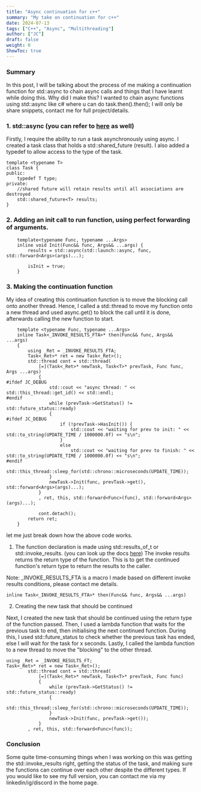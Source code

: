 ```yaml
---
title: "Async continuation for c++"
summary: "My take on continuation for c++"
date: 2024-07-13
tags: ["C++", "Async", "Multithreading"]
author: ["JC"]
draft: false
weight: 0
ShowToc: true
---
```




### Summary

In this post, I will be talking about the process of me making a continuation function for std::async to chain async calls and things that I have learnt while doing this. Why did I make this? I wanted to chain async functions using std::async like c# where u can do task.then().then(); I will only be share snippets, contact me for full project/details.


### 1. std::async (you can refer to [here](../async) as well)

Firstly, I require the ability to run a task asynchronously using async. I created a task class that holds a std::shared_future (result).
I also added a typedef to allow access to the type of the task.

```c++{linenos = true}
template <typename T>
class Task {
public:
    typedef T type;
private:
	//shared future will retain results until all associations are destroyed
	std::shared_future<T> results;
}
``` 

### 2. Adding an init call to run function, using perfect forwarding of arguments.
```c++{linenos = true}
	template<typename Func, typename ...Args>
	inline void Init(Func&& func, Args&& ...args) {
		results = std::async(std::launch::async, func, std::forward<Args>(args)...);

		isInit = true;
	}
``` 

### 3. Making the continuation function

My idea of creating this continuation function is to move the blocking call onto another thread. Hence, I called a std::thread to move my function onto a new thread and used async.get() to block the call until it is done, afterwards calling the new function to start.

```c++{linenos = true}
	template <typename Func, typename ...Args>
	inline Task<_INVOKE_RESULTS_FTA>* then(Func&& func, Args&& ...args) 
	{
		using _Ret = _INVOKE_RESULTS_FTA;
		Task<_Ret>* ret = new Task<_Ret>();
		std::thread cont = std::thread(
			[=](Task<_Ret>* newTask, Task<T>* prevTask, Func func, Args ...args)
			{
#ifdef JC_DEBUG
				std::cout << "async thread: " << std::this_thread::get_id() << std::endl;
#endif
				while (prevTask->GetStatus() != std::future_status::ready)
				{
#ifdef JC_DEBUG
					if (!prevTask->HasInit()) {
						std::cout << "waiting for prev to init: " << std::to_string(UPDATE_TIME / 1000000.0f) << "s\n";
					}
					else
						std::cout << "waiting for prev to finish: " << std::to_string(UPDATE_TIME / 1000000.0f) << "s\n";
#endif
					std::this_thread::sleep_for(std::chrono::microseconds(UPDATE_TIME));
				}
				newTask->Init(func, prevTask->get(), std::forward<Args>(args)...); 
			}
			, ret, this, std::forward<Func>(func), std::forward<Args>(args)...);
		
			cont.detach();
		return ret;
	}
```

let me just break down how the above code works.

1. The function declaration is made using std::results_of_t or std::invoke_results. (you can look up the docs [here](https://en.cppreference.com/w/cpp/types/result_of))
The invoke results returns the return type of the function. This is to get the continued function's return type to return the results to the caller.

Note: _INVOKE_RESULTS_FTA is a macro I made based on different invoke results conditions, please contact me details.

```c++{linenos = true}
inline Task<_INVOKE_RESULTS_FTA>* then(Func&& func, Args&& ...args) 
```

2. Creating the new task that should be continued

Next, I created the new task that should be continued using the return type of the function passed.
Then, I used a lambda function that waits for the previous task to end, then initialising the next continued function. During this, I used std::future_status to check whether the previous task has ended, else I will wait for the task for x seconds.
Lastly, I called the lambda function to a new thread to move the "blocking" to the other thread.

```c++{linenos = true}
using _Ret = _INVOKE_RESULTS_FT;
Task<_Ret>* ret = new Task<_Ret>();
		std::thread cont = std::thread(
			[=](Task<_Ret>* newTask, Task<T>* prevTask, Func func)
			{
				while (prevTask->GetStatus() != std::future_status::ready)
				{
					std::this_thread::sleep_for(std::chrono::microseconds(UPDATE_TIME));
				}
				newTask->Init(func, prevTask->get());
			}
		, ret, this, std::forward<Func>(func));
```

### Conclusion

Some quite time-consuming things when I was working on this was getting the std::invoke_results right, getting the status of the task, and making sure the functions can continue over each other despite the different types. If you would like to see my full version, you can contact me via my linkedin/ig/discord in the home page.